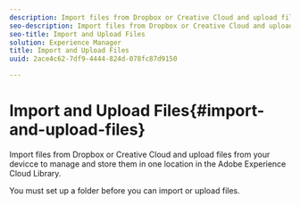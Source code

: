 ```yaml
---
description: Import files from Dropbox or Creative Cloud and upload files from your devicce to manage and store them in one location in the Adobe Experience Cloud Library.
seo-description: Import files from Dropbox or Creative Cloud and upload files from your devicce to manage and store them in one location in the Adobe Experience Cloud Library.
seo-title: Import and Upload Files
solution: Experience Manager
title: Import and Upload Files
uuid: 2ace4c62-7df9-4444-824d-078fc87d9150

---
```


# Import and Upload Files{#import-and-upload-files}

Import files from Dropbox or Creative Cloud and upload files from your devicce to manage and store them in one location in the Adobe Experience Cloud Library.

You must set up a folder before you can import or upload files. 
